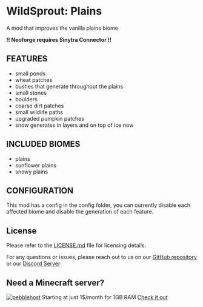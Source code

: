 # WildSprout: Plains
A mod that improves the vanilla plains biome

**!! Neoforge requires Sinytra Connector !!**
## FEATURES
- small ponds
- wheat patches
- bushes that generate throughout the plains
- small stones
- boulders
- coarse dirt patches
- small wildlife paths
- upgraded pumpkin patches
- snow generates in layers and on top of ice now

## INCLUDED BIOMES
- plains
- sunflower plains
- snowy plains

## CONFIGURATION
This mod has a config in the config folder,
you can currently disable each affected biome
and disable the generation of each feature.

## License
Please refer to the [LICENSE.md](https://github.com/warior456/WildSprout-Plains/blob/master/LICENSE.md) file for licensing details.

For any questions or issues, please reach out to us on our [GitHub repository](https://github.com/warior456/WildSprout-Plains) or our [Discord Server](https://discord.gg/dxANwW23Ub)

## Need a Minecraft server?
[![pebblehost](https://github.com/warior456/Sculk-Depths/assets/66562258/ae831af6-309b-4f11-b896-5f4eb7567088)](https://billing.pebblehost.com/aff.php?aff=2968)
Starting at just 1$/month for 1GB RAM [Check it out](https://billing.pebblehost.com/aff.php?aff=2968)
